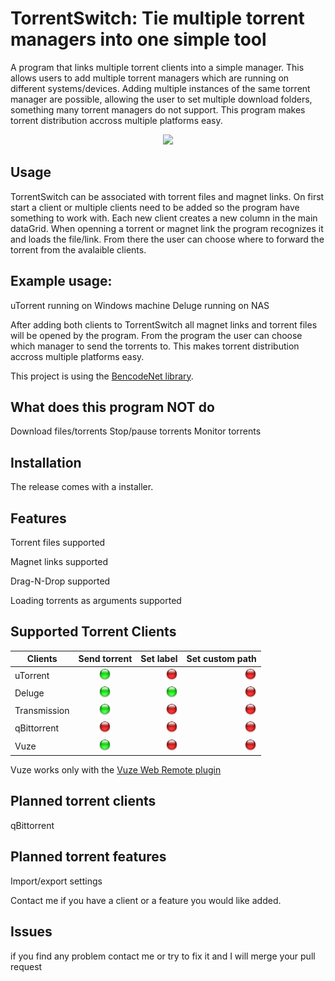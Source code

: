 # TorrentSwitch: Tie multiple torrent managers into one simple tool
A program that links multiple torrent clients into a simple manager. This allows users to add multiple torrent managers which are running on different systems/devices.
Adding multiple instances of the same torrent manager are possible, allowing the user to set multiple download folders, something many torrent managers do not support. This program makes torrent distribution accross multiple platforms easy.

<p align="center">
<img src ="http://i.imgur.com/eq1qINE.png">
</p>

## Usage
TorrentSwitch can be associated with torrent files and magnet links.
On first start a client or multiple clients need to be added so the program have something to work with. 
Each new client creates a new column in the main dataGrid. 
When openning a torrent or magnet link the program recognizes it and loads the file/link. From there the user can choose where to forward the torrent from the avalaible clients.

## Example usage: 

uTorrent running on Windows machine
Deluge running on NAS

After adding both clients to TorrentSwitch all magnet links and torrent files will be opened by the program. From the program the user can choose which manager to send the torrents to. This makes torrent distribution accross multiple platforms easy.

This project is using the [BencodeNet library](https://github.com/Krusen/BencodeNET).

## What does this program NOT do 
Download files/torrents
Stop/pause torrents
Monitor torrents

## Installation

The release comes with a installer. 

## Features
Torrent files supported

Magnet links supported

Drag-N-Drop supported

Loading torrents as arguments supported



## Supported Torrent Clients
| Clients        | Send torrent | Set label  | Set custom path  |
| ------------- |:-------------:| -----:|-----:|
| uTorrent      | <img height="20" width="20" src ="TorrentSwitch/Image/online.png"> | <img height="20" width="20" src ="TorrentSwitch/Image/offline.png"> | <img height="20" width="20" src ="TorrentSwitch/Image/offline.png"> |
| Deluge      | <img height="20" width="20" src ="TorrentSwitch/Image/online.png"> |   <img height="20" width="20" src ="TorrentSwitch/Image/online.png">|  <img height="20" width="20" src ="TorrentSwitch/Image/offline.png">  |
| Transmission | <img height="20" width="20" src ="TorrentSwitch/Image/online.png"> |     <img height="20" width="20" src ="TorrentSwitch/Image/offline.png"> |   <img height="20" width="20" src ="TorrentSwitch/Image/offline.png"> |
| qBittorrent | <img height="20" width="20" src ="TorrentSwitch/Image/offline.png"> |   <img height="20" width="20" src ="TorrentSwitch/Image/offline.png"> |  <img height="20" width="20" src ="TorrentSwitch/Image/offline.png"> |
| Vuze | <img height="20" width="20" src ="TorrentSwitch/Image/online.png"> |   <img height="20" width="20" src ="TorrentSwitch/Image/offline.png"> |  <img height="20" width="20" src ="TorrentSwitch/Image/offline.png"> |

Vuze works only with the [Vuze Web Remote plugin](http://plugins.vuze.com/details/xmwebui)
## Planned torrent clients
qBittorrent

## Planned torrent features
Import/export settings

Contact me if you have a client or a feature you would like added.

## Issues
if you find any problem contact me or try to fix it and I will merge your pull request





